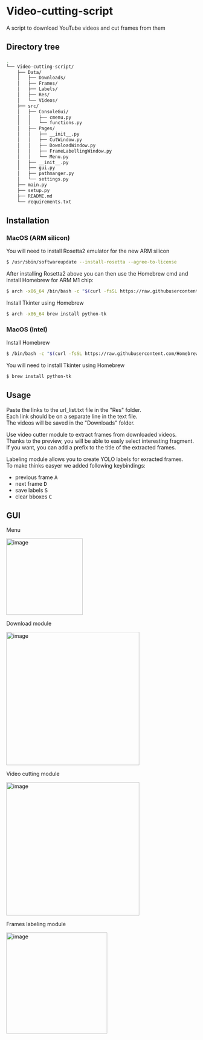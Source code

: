 # Video-cutting-script
A script to download YouTube videos and cut frames from them

## Directory tree
```bash
.
└── Video-cutting-script/
    ├── Data/
    │   ├── Downloads/
    │   ├── Frames/
    │   ├── Labels/
    │   ├── Res/
    │   └── Videos/
    ├── src/
    │   ├── ConsoleGui/
    │   │   ├── cmenu.py
    │   │   └── functions.py
    │   ├── Pages/
    │   │   ├── __init__.py
    │   │   ├── CutWindow.py
    │   │   ├── DownloadWindow.py
    │   │   ├── FrameLabellingWindow.py
    │   │   └── Menu.py
    │   ├── __init__.py
    │   ├── gui.py
    │   ├── pathmanger.py
    │   └── settings.py
    ├── main.py
    ├── setup.py
    ├── README.md
    └── requirements.txt
```

## Installation

### MacOS (ARM silicon)

You will need to install Rosetta2 emulator for the new ARM silicon 

```bash
$ /usr/sbin/softwareupdate --install-rosetta --agree-to-license
```

After installing Rosetta2 above you can then use the Homebrew cmd and install Homebrew for ARM M1 chip: 

```bash
$ arch -x86_64 /bin/bash -c "$(curl -fsSL https://raw.githubusercontent.com/Homebrew/install/master/install.sh)"
```

Install Tkinter using Homebrew

```bash
$ arch -x86_64 brew install python-tk
```

### MacOS (Intel)

Install Homebrew

```bash
$ /bin/bash -c "$(curl -fsSL https://raw.githubusercontent.com/Homebrew/install/HEAD/install.sh)"
```

You will need to install Tkinter using Homebrew

```bash
$ brew install python-tk
```


## Usage

Paste the links to the url_list.txt file in the "Res" folder. <br />
Each link should be on a separate line in the text file. <br />
The videos will be saved in the "Downloads" folder.<br />

Use video cutter module to extract frames from downloaded videos. <br />
Thanks to the preview, you will be able to easly select interesting fragment. <br />
If you want, you can add a prefix to the title of the extracted frames.<br />

Labeling module allows you to create YOLO labels for exracted frames. <br />
To make thinks easyer we added following keybindings:<br />
* previous frame <kbd>A</kbd>
* next frame <kbd>D</kbd>
* save labels <kbd>S</kbd>
* clear bboxes <kbd>C</kbd>

## GUI

Menu

<img width="202" alt="image" src="https://github.com/PiotrZb/Video-cutting-script/assets/84187115/151b94ad-3a7d-46cd-9eb5-dc1b5debfcbb"><br />

Download module

<img width="352" alt="image" src="https://github.com/PiotrZb/Video-cutting-script/assets/84187115/5b3c16a9-4cab-43ac-8180-8c91fcc8e3f0"><br />

Video cutting module

<img width="352" alt="image" src="https://github.com/PiotrZb/Video-cutting-script/assets/84187115/c759a17f-0bb3-4148-a44a-3399a4992e7a"><br />

Frames labeling module

<img width="267" alt="image" src="https://github.com/PiotrZb/Video-cutting-script/assets/84187115/d86fb3aa-e9e1-4d07-86ba-cc3722d51a07"><br />
